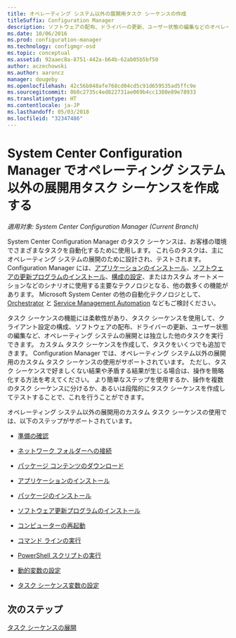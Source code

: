 ```yaml
---
title: オペレーティング システム以外の展開用タスク シーケンスの作成
titleSuffix: Configuration Manager
description: ソフトウェアの配布、ドライバーの更新、ユーザー状態の編集などのオペレーティング システムの展開に関連していないタスク シーケンスを作成します。
ms.date: 10/06/2016
ms.prod: configuration-manager
ms.technology: configmgr-osd
ms.topic: conceptual
ms.assetid: 92aaec8a-8751-442a-b64b-62ab05b5bf50
author: aczechowski
ms.author: aaroncz
manager: dougeby
ms.openlocfilehash: 42c56b048afe768cd04cd5c91d659535ad5ffc9e
ms.sourcegitcommit: 0b0c2735c4ed822731ae069b4cc1380e89e78933
ms.translationtype: HT
ms.contentlocale: ja-JP
ms.lasthandoff: 05/03/2018
ms.locfileid: "32347486"
---
```

# <a name="create-a-task-sequence-for-non-operating-system-deployments-with-system-center-configuration-manager"></a>System Center Configuration Manager でオペレーティング システム以外の展開用タスク シーケンスを作成する

*適用対象: System Center Configuration Manager (Current Branch)*

System Center Configuration Manager のタスク シーケンスは、お客様の環境でさまざまなタスクを自動化するために使用します。 これらのタスクは、主にオペレーティング システムの展開のために設計され、テストされます。  Configuration Manager には、[アプリケーションのインストール](../../apps/understand/introduction-to-application-management.md)、[ソフトウェアの更新プログラムのインストール](../../sum/understand/software-updates-introduction.md)、[構成の設定](../../compliance/understand/ensure-device-compliance.md)、またはカスタム オートメーションなどのシナリオに使用する主要なテクノロジとなる、他の数多くの機能があります。 Microsoft System Center の他の自動化テクノロジとして、 [Orchestrator](https://technet.microsoft.com/library/hh237242.aspx) と [Service Management Automation](https://technet.microsoft.com/library/dn469260.aspx) などもご検討ください。  

タスク シーケンスの機能には柔軟性があり、タスク シーケンスを使用して、クライアント設定の構成、ソフトウェアの配布、ドライバーの更新、ユーザー状態の編集など、オペレーティング システムの展開とは独立した他のタスクを実行できます。 カスタム タスク シーケンスを作成して、タスクをいくつでも追加できます。 Configuration Manager では、オペレーティング システム以外の展開用のカスタム タスク シーケンスの使用がサポートされています。 ただし、タスク シーケンスで好ましくない結果や矛盾する結果が生じる場合は、操作を簡略化する方法を考えてください。 より簡単なステップを使用するか、操作を複数のタスク シーケンスに分けるか、あるいは段階的にタスク シーケンスを作成してテストすることで、これを行うことができます。

 オペレーティング システム以外の展開用のカスタム タスク シーケンスの使用では、以下のステップがサポートされています。  

-   [準備の確認](../understand/task-sequence-steps.md#BKMK_CheckReadiness)  

-   [ネットワーク フォルダーへの接続](../understand/task-sequence-steps.md#BKMK_ConnectToNetworkFolder)  

-   [パッケージ コンテンツのダウンロード](../understand/task-sequence-steps.md#BKMK_DownloadPackageContent)  

-   [アプリケーションのインストール](../understand/task-sequence-steps.md#BKMK_InstallApplication)  

-   [パッケージのインストール](../understand/task-sequence-steps.md#BKMK_InstallPackage)  

-   [ソフトウェア更新プログラムのインストール](../understand/task-sequence-steps.md#BKMK_InstallSoftwareUpdates)  

-   [コンピューターの再起動](../understand/task-sequence-steps.md#BKMK_RestartComputer)   

-   [コマンド ラインの実行](../understand/task-sequence-steps.md#BKMK_RunCommandLine)  

-   [PowerShell スクリプトの実行](../understand/task-sequence-steps.md#BKMK_RunPowerShellScript)  

-   [動的変数の設定](../understand/task-sequence-steps.md#BKMK_SetDynamicVariables)  

-   [タスク シーケンス変数の設定](../understand/task-sequence-steps.md#BKMK_SetTaskSequenceVariable)  

## <a name="next-steps"></a>次のステップ 
[タスク シーケンスの展開](manage-task-sequences-to-automate-tasks.md#BKMK_DeployTS)
